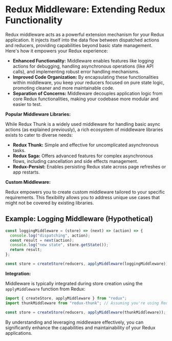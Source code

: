 # Redux Middleware: Extending Redux Functionality

Redux middleware acts as a powerful extension mechanism for your Redux application. It injects itself into the data flow between dispatched actions and reducers, providing capabilities beyond basic state management. Here's how it empowers your Redux experience:

- **Enhanced Functionality:** Middleware enables features like logging actions for debugging, handling asynchronous operations (like API calls), and implementing robust error handling mechanisms.
- **Improved Code Organization:** By encapsulating these functionalities within middleware, you keep your reducers focused on pure state logic, promoting cleaner and more maintainable code.
- **Separation of Concerns:** Middleware decouples application logic from core Redux functionalities, making your codebase more modular and easier to test.

**Popular Middleware Libraries:**

While Redux Thunk is a widely used middleware for handling basic async actions (as explained previously), a rich ecosystem of middleware libraries exists to cater to diverse needs:

- **Redux Thunk:** Simple and effective for uncomplicated asynchronous tasks.
- **Redux Saga:** Offers advanced features for complex asynchronous flows, including cancellation and side effects management.
- **Redux-Persist:** Enables persisting Redux state across page refreshes or app restarts.

**Custom Middleware:**

Redux empowers you to create custom middleware tailored to your specific requirements. This flexibility allows you to address unique use cases that might not be covered by existing libraries.

## Example: Logging Middleware (Hypothetical)

```javascript
const loggingMiddleware = (store) => (next) => (action) => {
  console.log("dispatching", action);
  const result = next(action);
  console.log("new state", store.getState());
  return result;
};

const store = createStore(reducers, applyMiddleware(loggingMiddleware));
```

**Integration:**

Middleware is typically integrated during store creation using the `applyMiddleware` function from Redux:

```javascript
import { createStore, applyMiddleware } from "redux";
import thunkMiddleware from "redux-thunk"; // Assuming you're using Redux Thunk

const store = createStore(reducers, applyMiddleware(thunkMiddleware));
```

By understanding and leveraging middleware effectively, you can significantly enhance the capabilities and maintainability of your Redux applications.
